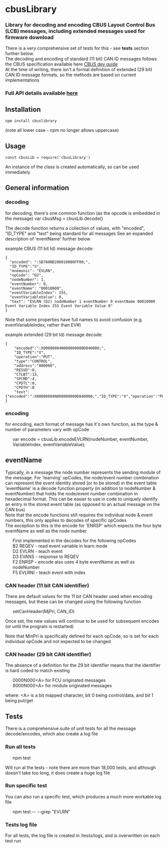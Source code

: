 # cbusLibrary
### Library for decoding and encoding CBUS Layout Control Bus (LCB) messages, including extended messages used for firmware download
There is a very comprehensive set of tests for this - see <strong>tests</strong> section further below. <br>
The decoding and encoding of standard (11 bit) CAN ID messages follows the CBUS specification available here 
<a href="https://www.merg.org.uk/merg_wiki/doku.php?id=public:cbuspublic:developerguide">CBUS dev guide</a><br>
At the time of writing, there isn't a formal definition of extended (29 bit) CAN ID message formats, so the methods are based on current implementations

<h3>Full API details available <a href="cbusLibrary.html">here</a></h3>

## Installation
    npm install cbuslibrary
   (note all lower case - npm no longer allows uppercase)
## Usage
    const cbusLib = require('cbusLibrary')
An instance of the class is created automatically, so can be used immediately

## General information

### decoding
for decoding, there's one common function (as the opcode is embedded in the message)
    var cbusMsg = cbusLib.decode(<message to be decoded>)
    
The decode function returns a collection of values, with "encoded", "ID_TYPE" and "text" being standard for all messages
See an expanded description of 'eventName' further below

example CBUS (11 bit Id) message decode:

    {
      "encoded": ":SB780ND200010000FF00;",
      "ID_TYPE":"S",
      "mnemonic": "EVLRN",
      "opCode": "D2",
      "nodeNumber": 1,
      "eventNumber": 0,
      "eventName": "00010000",
      "eventVariableIndex": 255,
      "eventVariableValue": 0,
      "text": "EVLRN (D2) nodeNumber 1 eventNumber 0 eventName 00010000 Event Variable Index 255 Event Variable Value 0"
    }

Note that some properties have full names to avoid confusion (e.g. eventVariableIndex, rather than EV#)

example extended (29 bit Id) message decode:

    {
        "encoded":":X00080004N000000000D040000;",
        "ID_TYPE":"X",
        "operation":"PUT",
        "type":"CONTROL",
        "address":"000000",
        "RESVD":0,
        "CTLBT":13,
        "SPCMD":4,
        "CPDTL":0,
        "CPDTH":0
        "text": {"encoded":":X00080004N000000000D040000;","ID_TYPE":"X","operation":"PUT","type":"CONTROL","address":"000000","RESVD":0,"CTLBT":13,"SPCMD":4,"CPDTL":0,"CPDTH":0}
    }

    

### encoding
for encoding, each format of message has it's own function, as the type & number of parameters vary with opCode
<ul style="list-style-type:none;"><li>var encode = cbusLib.encodeEVLRN(nodeNumber, eventNumber, VariableIndex, eventVariableValue);</li></ul>

## eventName
Typically, in a message the node number represents the sending module of the message. 
For 'learning' opCodes, the node/event number combination can represent the event identity stored (or to be stored) in the event table<br>
'eventName' is a decode function property (in addition to nodeNumber & eventNumber) that holds the node/event number combination in hexadecimal format. 
This can be easier to use in code to uniquely identify an entry in the stored event table (as opposed to an actual message on the CAN bus)<br>
Note that the encode functions still requires the individual node & event numbers, this only applies to decodes of specific opCodes<br>
The exception to this is the encode for 'ENRSP' which expects the four byte eventName as well as the node number<br>

<ul style="list-style-type:none;">
<li>First implemented in the decodes for the following opCodes</li>
<li>B2 REQEV - read event variable in learn mode</li>
<li>D2 EVLRN - teach event</li>
<li>D3 EVANS - response to REQEV</li>
<li>F2 ENRSP - encode also uses 4 byte eventName as well as nodeNumber</li>
<li>F5 EVLRNI - teach event with index</li>
</ul>

### CAN header (11 bit CAN identifier)

There are default values for the 11 bit CAN header used when encoding messages, but these can be changed using the following function

<ul style="list-style-type:none;"><li>setCanHeader(MjPri, CAN_ID)</li></ul>
  
Once set, the new values will continue to be used for subsequent encodes (or until the program is restarted)<br>
    
Note that MinPri is specifically defined for each opCode, so is set for each individual opCode and not expected to be changed

### CAN header (29 bit CAN identifier)

The absence of a definition for the 29 bit identifier means that the identifier is hard coded to match existing 
<ul style="list-style-type:none;">
<li>0000N000&ltA&gt for FCU originated messages</li>
<li>8000N000&ltA&gt for module originated messages</li>
</ul>
where: &ltA&gt is a bit mapped character, bit 0 being control/data, and bit 1 being put/get

## Tests

There is a comprehensive suite of unit tests for all the message decode/encodes, which also create a log file

### Run all tests
<ul style="list-style-type:none;"><li>npm test</li></ul>
Will run al the tests - note there are more than 18,000 tests, and although doesn't take too long, it does create a huge log file

### Run specific test
You can also run a specific test, which produces a much more workable log file
<ul style="list-style-type:none;"><li>npm test -- --grep "EVLRN"</li></ul>

### Tests log file
For all tests, the log file is created in /tests/logs, and is overwritten on each test run






